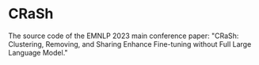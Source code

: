 # CRaSh
The source code of the EMNLP 2023 main conference paper: "CRaSh: Clustering, Removing, and Sharing Enhance Fine-tuning without Full Large Language Model."
